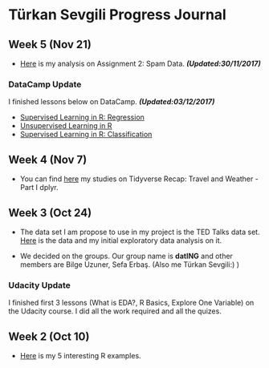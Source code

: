 # Türkan Sevgili Progress Journal

## Week 5 (Nov 21)

+ [Here](files/SPAM.html) is my analysis on Assignment 2: Spam Data. ***(Updated:30/11/2017)***

### DataCamp Update

I finished lessons below on DataCamp. ***(Updated:03/12/2017)***

  + [Supervised Learning in R: Regression](https://www.datacamp.com/courses/supervised-learning-in-r-regression)
  + [Unsupervised Learning in R](https://www.datacamp.com/courses/unsupervised-learning-in-r)
  + [Supervised Learning in R: Classification](https://www.datacamp.com/courses/supervised-learning-in-r-classification)

## Week 4 (Nov 7)

+ You can find [here](files/TDW.html) my studies on Tidyverse Recap: Travel and Weather - Part I dplyr.

## Week 3 (Oct 24)

+ The data set I am propose to use in my project is the TED Talks data set. [Here](files/TED_Talks.html) is the data and my initial exploratory data analysis on it.

+ We decided on the groups. Our group name is **datING** and other members are Bilge Uzuner, Sefa Erbaş. (Also me Türkan Sevgili:) )

### Udacity Update

I finished first 3 lessons (What is EDA?, R Basics, Explore One Variable) on the Udacity course. I did all the work required and all the quizes.

## Week 2 (Oct 10)

+ [Here](files/TurkanSevgili_Hw1.html) is my 5 interesting R examples. 

